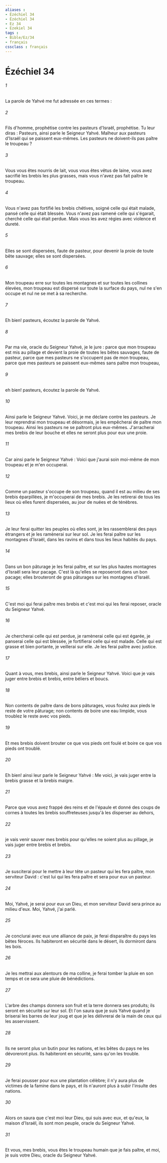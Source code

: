 ```yaml
---
aliases : 
- Ézéchiel 34
- Ézéchiel 34
- Ez 34
- Ezekiel 34
tags : 
- Bible/Ez/34
- français
cssclass : français
---
```


# Ézéchiel 34

###### 1
La parole de Yahvé me fut adressée en ces termes : 
###### 2
Fils d'homme, prophétise contre les pasteurs d'Israël, prophétise. Tu leur diras : Pasteurs, ainsi parle le Seigneur Yahvé. Malheur aux pasteurs d'Israël qui se paissent eux-mêmes. Les pasteurs ne doivent-ils pas paître le troupeau ? 
###### 3
Vous vous êtes nourris de lait, vous vous êtes vêtus de laine, vous avez sacrifié les brebis les plus grasses, mais vous n'avez pas fait paître le troupeau. 
###### 4
Vous n'avez pas fortifié les brebis chétives, soigné celle qui était malade, pansé celle qui était blessée. Vous n'avez pas ramené celle qui s'égarait, cherché celle qui était perdue. Mais vous les avez régies avec violence et dureté. 
###### 5
Elles se sont dispersées, faute de pasteur, pour devenir la proie de toute bête sauvage; elles se sont dispersées. 
###### 6
Mon troupeau erre sur toutes les montagnes et sur toutes les collines élevées, mon troupeau est dispersé sur toute la surface du pays, nul ne s'en occupe et nul ne se met à sa recherche. 
###### 7
Eh bien! pasteurs, écoutez la parole de Yahvé. 
###### 8
Par ma vie, oracle du Seigneur Yahvé, je le jure : parce que mon troupeau est mis au pillage et devient la proie de toutes les bêtes sauvages, faute de pasteur, parce que mes pasteurs ne s'occupent pas de mon troupeau, parce que mes pasteurs se paissent eux-mêmes sans paître mon troupeau, 
###### 9
eh bien! pasteurs, écoutez la parole de Yahvé. 
###### 10
Ainsi parle le Seigneur Yahvé. Voici, je me déclare contre les pasteurs. Je leur reprendrai mon troupeau et désormais, je les empêcherai de paître mon troupeau. Ainsi les pasteurs ne se paîtront plus eux-mêmes. J'arracherai mes brebis de leur bouche et elles ne seront plus pour eux une proie. 
###### 11
Car ainsi parle le Seigneur Yahvé : Voici que j'aurai soin moi-même de mon troupeau et je m'en occuperai. 
###### 12
Comme un pasteur s'occupe de son troupeau, quand il est au milieu de ses brebis éparpillées, je m'occuperai de mes brebis. Je les retirerai de tous les lieux où elles furent dispersées, au jour de nuées et de ténèbres. 
###### 13
Je leur ferai quitter les peuples où elles sont, je les rassemblerai des pays étrangers et je les ramènerai sur leur sol. Je les ferai paître sur les montagnes d'Israël, dans les ravins et dans tous les lieux habités du pays. 
###### 14
Dans un bon pâturage je les ferai paître, et sur les plus hautes montagnes d'Israël sera leur pacage. C'est là qu'elles se reposeront dans un bon pacage; elles brouteront de gras pâturages sur les montagnes d'Israël. 
###### 15
C'est moi qui ferai paître mes brebis et c'est moi qui les ferai reposer, oracle du Seigneur Yahvé. 
###### 16
Je chercherai celle qui est perdue, je ramènerai celle qui est égarée, je panserai celle qui est blessée, je fortifierai celle qui est malade. Celle qui est grasse et bien portante, je veillerai sur elle. Je les ferai paître avec justice. 
###### 17
Quant à vous, mes brebis, ainsi parle le Seigneur Yahvé. Voici que je vais juger entre brebis et brebis, entre béliers et boucs. 
###### 18
Non contents de paître dans de bons pâturages, vous foulez aux pieds le reste de votre pâturage; non contents de boire une eau limpide, vous troublez le reste avec vos pieds. 
###### 19
Et mes brebis doivent brouter ce que vos pieds ont foulé et boire ce que vos pieds ont troublé. 
###### 20
Eh bien! ainsi leur parle le Seigneur Yahvé : Me voici, je vais juger entre la brebis grasse et la brebis maigre. 
###### 21
Parce que vous avez frappé des reins et de l'épaule et donné des coups de cornes à toutes les brebis souffreteuses jusqu'à les disperser au dehors, 
###### 22
je vais venir sauver mes brebis pour qu'elles ne soient plus au pillage, je vais juger entre brebis et brebis. 
###### 23
Je susciterai pour le mettre à leur tête un pasteur qui les fera paître, mon serviteur David : c'est lui qui les fera paître et sera pour eux un pasteur. 
###### 24
Moi, Yahvé, je serai pour eux un Dieu, et mon serviteur David sera prince au milieu d'eux. Moi, Yahvé, j'ai parlé. 
###### 25
Je conclurai avec eux une alliance de paix, je ferai disparaître du pays les bêtes féroces. Ils habiteront en sécurité dans le désert, ils dormiront dans les bois. 
###### 26
Je les mettrai aux alentours de ma colline, je ferai tomber la pluie en son temps et ce sera une pluie de bénédictions. 
###### 27
L'arbre des champs donnera son fruit et la terre donnera ses produits; ils seront en sécurité sur leur sol. Et l'on saura que je suis Yahvé quand je briserai les barres de leur joug et que je les délivrerai de la main de ceux qui les asservissent. 
###### 28
Ils ne seront plus un butin pour les nations, et les bêtes du pays ne les dévoreront plus. Ils habiteront en sécurité, sans qu'on les trouble. 
###### 29
Je ferai pousser pour eux une plantation célèbre; il n'y aura plus de victimes de la famine dans le pays, et ils n'auront plus à subir l'insulte des nations. 
###### 30
Alors on saura que c'est moi leur Dieu, qui suis avec eux, et qu'eux, la maison d'Israël, ils sont mon peuple, oracle du Seigneur Yahvé. 
###### 31
Et vous, mes brebis, vous êtes le troupeau humain que je fais paître, et moi, je suis votre Dieu, oracle du Seigneur Yahvé. 
